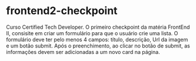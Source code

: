 # frontend2-checkpoint
Curso Certified Tech Developer.
O primeiro checkpoint da matéria FrontEnd II, consisite em criar um formulário para que o usuário crie uma lista.
O formulário deve ter pelo menos 4 campos: título, descrição, Url da imagem e um botão submit. 
Após o preenchimento, ao clicar no botão de submit, as informações devem ser adicionadas a um novo card na página.

